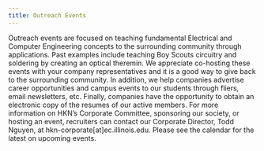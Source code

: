 ```yaml
---
title: Outreach Events
---
```

Outreach events are focused on teaching fundamental Electrical and Computer Engineering concepts to the surrounding community through applications. Past examples include teaching Boy Scouts circuitry and soldering by creating an optical theremin. We appreciate co-hosting these events with your company representatives and it is a good way to give back to the surrounding community.
In addition, we help companies advertise career opportunities and campus events to our students through fliers, email newsletters, etc. Finally, companies have the opportunity to obtain an electronic copy of the resumes of our active members.
For more information on HKN’s Corporate Committee, sponsoring our society, or hosting an event, recruiters can contact our Corporate Director, Todd Nguyen, at hkn-corporate[at]ec.illinois.edu.
Please see the calendar for the latest on upcoming events.